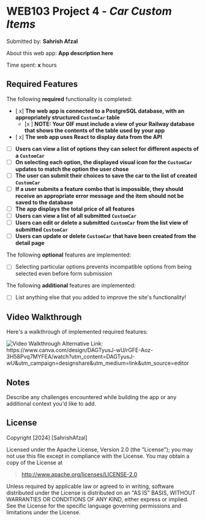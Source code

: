 # WEB103 Project 4 - *Car Custom Items*

Submitted by: **Sahrish Afzal**

About this web app: **App description here**

Time spent: **x** hours

## Required Features

The following **required** functionality is completed:

<!-- Make sure to check off completed functionality below -->
- [ x] **The web app is connected to a PostgreSQL database, with an appropriately structured `CustomCar` table**
  - [x ] **NOTE: Your GIF must include a view of your Railway database that shows the contents of the table used by your app**
- [ x] **The web app uses React to display data from the API**
- [ ] **Users can view a list of options they can select for different aspects of a `CustomCar`**
- [ ] **On selecting each option, the displayed visual icon for the `CustomCar` updates to match the option the user chose**
- [ ] **The user can submit their choices to save the car to the list of created `CustomCar`**
- [ ] **If a user submits a feature combo that is impossible, they should receive an appropriate error message and the item should not be saved to the database**
- [ ] **The app displays the total price of all features**
- [ ] **Users can view a list of all submitted `CustomCar`**
- [ ] **Users can edit or delete a submitted `CustomCar` from the list view of submitted `CustomCar`**
- [ ] **Users can update or delete `CustomCar` that have been created from the detail page**

The following **optional** features are implemented:

- [ ] Selecting particular options prevents incompatible options from being selected even before form submission

The following **additional** features are implemented:

- [ ] List anything else that you added to improve the site's functionality!

## Video Walkthrough

Here's a walkthrough of implemented required features:

<img src='https://www.canva.com/design/DAGTyusJ-wU/rGFE-Aoz-3H58Pvq7MYFEA/watch?utm_content=DAGTyusJ-wU&utm_campaign=designshare&utm_medium=link&utm_source=editor' title='Video Walkthrough' width='' alt='Video Walkthrough' />
Alternative Link:
https://www.canva.com/design/DAGTyusJ-wU/rGFE-Aoz-3H58Pvq7MYFEA/watch?utm_content=DAGTyusJ-wU&utm_campaign=designshare&utm_medium=link&utm_source=editor

## Notes

Describe any challenges encountered while building the app or any additional context you'd like to add.

## License

Copyright [2024] [SahrishAfzal]

Licensed under the Apache License, Version 2.0 (the "License"); you may not use this file except in compliance with the License. You may obtain a copy of the License at

> http://www.apache.org/licenses/LICENSE-2.0

Unless required by applicable law or agreed to in writing, software distributed under the License is distributed on an "AS IS" BASIS, WITHOUT WARRANTIES OR CONDITIONS OF ANY KIND, either express or implied. See the License for the specific language governing permissions and limitations under the License.
